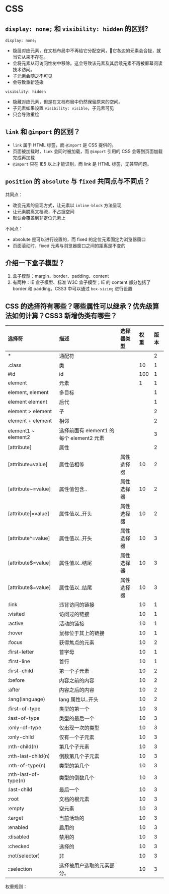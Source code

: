 # CSS

## `display: none;` 和 `visibility: hidden` 的区别?

`display: none;`

* 隐层对应元素，在文档布局中不再给它分配空间，它各边的元素会合拢，就当它从来不存在。
* 会将元素从可访问性树中移除。这会导致该元素及其后续元素不再被屏幕阅读技术访问。
* 子元素会随之不可见
* 会导致重新渲染

`visibility: hidden`

* 隐藏对应元素，但是在文档布局中仍然保留原来的空间。
* 子元素如果设置 `visibility: visible`，子元素可见 
* 只会导致重绘

## `link` 和 `@import` 的区别？

* `link` 属于 HTML 标签，而 `@import`  是 CSS 提供的。
* 页面被加载时，`link` 会同时被加载，而 `@import` 引用的 CSS 会等到页面加载完成再加载
* `@import` 只在 IE5 以上才能识别，而 link 是 HTML 标签，无兼容问题。

## `position` 的 `absolute` 与 `fixed` 共同点与不同点？

共同点：

* 改变元素的呈现方式，让元素以 `inline-block` 方法呈现
* 让元素脱离文档流，不占据空间
* 默认会覆盖到非定位元素上

不同点：

* absolute 是可以进行设置的，而 fixed 的定位元素固定为浏览器窗口
* 页面滚动时，fixed 元素与浏览器窗口之间的距离是不变的

## 介绍一下盒子模型？

1. 盒子模型：margin、border、padding、content
2. 有两种：IE 盒子模型、标准 W3C 盒子模型；IE 的 content 部分包括了 border 和 padding。CSS3 中可以通过 `box-sizing` 进行设置

## CSS 的选择符有哪些？哪些属性可以继承？优先级算法如何计算？CSS3 新增伪类有哪些？

| 选择符 | 描述 | 选择器类型 | 权重 | 版本 |
| :--- | :--- | :--- | :--- | :--- |
| \*  | 通配符 |  |  | 2 |
| .class | 类 |  | 10 | 1 |
| \#id | id |  | 100 | 1 |
| element | 元素 |  | 1 | 1 |
| element, element | 多目标 |  |  | 1 |
| element element | 后代 |  |  | 1 |
| element &gt; element | 子 |  |  | 2 |
| element + element | 相邻 |  |  | 2 |
| element1 ~ element2 | 选择前面有 element1 的每个 element2 元素 |  |  | 3 |
| \[attribute\] | 属性 |  |  | 2 |
| \[attribute=value\] | 属性值相等 | 属性选择器 | 10 | 2 |
| \[attribute~=value\] | 属性值包含.. | 属性选择器 | 10 | 2 |
| \[attribute\|=value\] | 属性值以..开头 | 属性选择器 | 10 | 2 |
| \[attribute^=value\] | 属性值以..开头 | 属性选择器 | 10 | 3 |
| \[attribute$=value\] | 属性值以..结尾 | 属性选择器 | 10 | 3 |
| \[attribute$=value\] | 属性值以..结尾 | 属性选择器 | 10 | 3 |
| :link | 违背访问的链接 |  | 10 | 1 |
| :visited | 访问过的链接 |  | 10 | 1 |
| :active | 活动的链接 |  | 10 | 1 |
| :hover | 鼠标位于其上的链接 |  | 10 | 1 |
| :focus | 获得焦点的元素 |  | 10 | 2 |
| :first-letter | 首字母 |  | 10 | 1 |
| :first-line | 首行 |  | 10 | 1 |
| :first-child | 第一个子元素 |  | 10 | 2 |
| :before | 内容之前的内容 |  | 10 | 2 |
| :after | 内容之后的内容 |  | 10 | 2 |
| :lang\(language\) | lang 属性以..开头 |  | 10 | 2 |
| :first-of-type | 类型的第一个 |  | 10 | 3 |
| :last-of-type | 类型的最后一个 |  | 10 | 3 |
| :only-of-type | 仅出现一次的类型 |  | 10 | 3 |
| :only-child | 仅有一个子元素 |  | 10 | 3 |
| :nth-child\(n\) | 第几个子元素 |  | 10 | 3 |
| :nth-last-child\(n\) | 倒数第几个子元素 |  | 10 | 3 |
| :nth-of-type\(n\) | 类型的第几个 |  | 10 | 3 |
| :nth-last-of-type\(n\) | 类型的倒数几个 |  | 10 | 3 |
| :last-child | 最后一个 |  | 10 | 3 |
| :root | 文档的根元素 |  | 10 | 3 |
| :empty | 空元素 |  | 10 | 3 |
| :target | 当前活动的 |  | 10 | 3 |
| :enabled | 启用的 |  | 10 | 3 |
| :disabled | 禁用的 |  | 10 | 3 |
| :checked | 选择的 |  | 10 | 3 |
| :not\(selector\) | 非 |  | 10 | 3 |
| ::selection | 选择被用户选取的元素部分。 |  | 10 | 3 |



权重规则：







